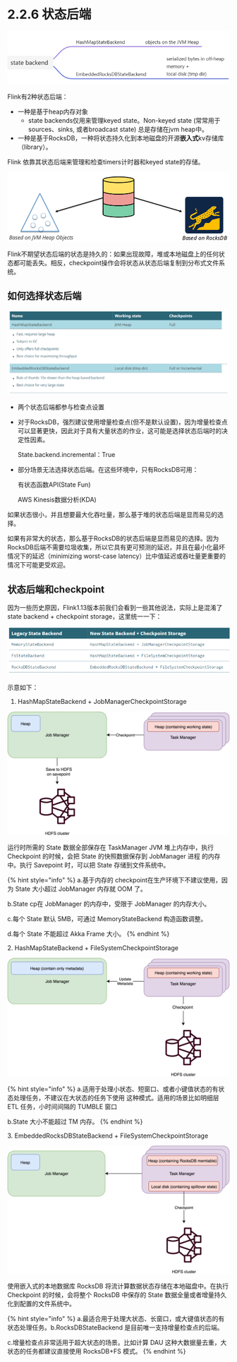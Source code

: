# 2.2.6 状态后端

![](<../../../.gitbook/assets/image (16) (1) (1).png>)

Flink有2种状态后端：

* 一种是基于heap内存对象
  * state backends仅用来管理keyed state。Non-keyed state (常常用于sources、sinks, 或者broadcast state) 总是存储在jvm heap中。
* 一种是基于RocksDB，一种将状态持久化到本地磁盘的开源**嵌入式**kv存储库（library）。

Flink 依靠其状态后端来管理和检查timers计时器和keyed state的存储。

![](<../../../.gitbook/assets/image (15) (1).png>)

Flink不期望状态后端的状态是持久的：如果出现故障，堆或本地磁盘上的任何状态都可能丢失。相反，checkpoint操作会将状态从状态后端复制到分布式文件系统。



## 如何选择状态后端

![](<../../../.gitbook/assets/image (6) (1).png>)

* 两个状态后端都参与检查点设置
*   对于RocksDB，强烈建议使用增量检查点(但不是默认设置)，因为增量检查点可以显著更快，因此对于具有大量状态的作业，这可能是选择状态后端时的决定性因素。

    State.backend.incremental：True
*   部分场景无法选择状态后端。在这些环境中，只有RocksDB可用：

    有状态函数API(State Fun)

    AWS Kinesis数据分析(KDA)

如果状态很小，并且想要最大化吞吐量，那么基于堆的状态后端是显而易见的选择。

如果有非常大的状态，那么基于RocksDB的状态后端是显而易见的选择。因为RocksDB后端不需要垃圾收集，所以它具有更可预测的延迟，并且在最小化最坏情况下的延迟（minimizing worst-case latency）比中值延迟或吞吐量更重要的情况下可能更受欢迎。

## 状态后端和checkpoint

因为一些历史原因，Flink1.13版本前我们会看到一些其他说法，实际上是混淆了state backend + checkpoint storage，这里统一一下：

![](<../../../.gitbook/assets/image (12).png>)

示意如下：

1. HashMapStateBackend + JobManagerCheckpointStorage

![](<../../../.gitbook/assets/image (13).png>)

运行时所需的 State 数据全部保存在 TaskManager JVM 堆上内存中，执行 Checkpoint 的时候，会把 State 的快照数据保存到 JobManager 进程 的内存中。执行 Savepoint 时，可以把 State 存储到文件系统中。

{% hint style="info" %}
a.基于内存的 checkpoint在生产环境下不建议使用，因为 State 大小超过 JobManager 内存就 OOM 了。

b.State cp在 JobManager 的内存中，受限于 JobManager 的内存大小。

c.每个 State 默认 5MB，可通过 MemoryStateBackend 构造函数调整。

d.每个 State 不能超过 Akka Frame 大小。
{% endhint %}



2\. HashMapStateBackend + FileSystemCheckpointStorage &#x20;

![](<../../../.gitbook/assets/image (9) (2).png>)

{% hint style="info" %}
a.适用于处理小状态、短窗口、或者小键值状态的有状态处理任务，不建议在大状态的任务下使用 这种模式。适用的场景比如明细层 ETL 任务，小时间间隔的 TUMBLE 窗口&#x20;

b.State 大小不能超过 TM 内存。
{% endhint %}

3\. EmbeddedRocksDBStateBackend + FileSystemCheckpointStorage

![](<../../../.gitbook/assets/image (8) (2).png>)

使用嵌入式的本地数据库 RocksDB 将流计算数据状态存储在本地磁盘中。在执行 Checkpoint 的时候，会将整个 RocksDB 中保存的 State 数据全量或者增量持久化到配置的文件系统中。

{% hint style="info" %}
a.最适合用于处理大状态、长窗口，或大键值状态的有状态处理任务。b.RocksDBStateBackend 是目前唯一支持增量检查点的后端。

c.增量检查点非常适用于超大状态的场景。比如计算 DAU 这种大数据量去重，大状态的任务都建议直接使用 RocksDB+FS 模式。
{% endhint %}
